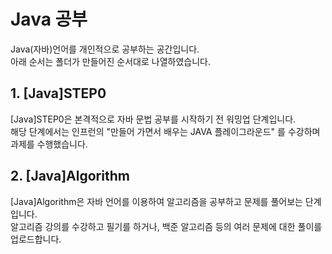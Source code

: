 # Java 공부
Java(자바)언어를 개인적으로 공부하는 공간입니다.  
아래 순서는 폴더가 만들어진 순서대로 나열하였습니다.

## 1. [Java]STEP0
[Java]STEP0은 본격적으로 자바 문법 공부를 시작하기 전 워밍업 단계입니다.  
해당 단계에서는 인프런의 "만들어 가면서 배우는 JAVA 플레이그라운드" 를 수강하며 과제를 수행했습니다.

## 2. [Java]Algorithm
[Java]Algorithm은 자바 언어를 이용하여 알고리즘을 공부하고 문제를 풀어보는 단계입니다.  
알고리즘 강의를 수강하고 필기를 하거나, 백준 알고리즘 등의 여러 문제에 대한 풀이를 업로드합니다.
